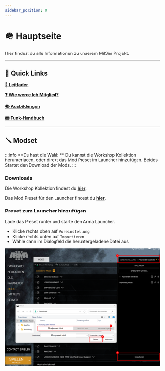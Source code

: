 ```yaml
---
sidebar_position: 0
---
```


# 🪖 Hauptseite

Hier findest du alle Informationen zu unserem MilSim Projekt.

---

## 📌 Quick Links

**[📒 Leitfaden](/milsim/leitfaden)**

**[❓ Wie werde Ich Mitglied?](/milsim/mitglied_werden)**

**[📚 Ausbildungen](/milsim/ausbildungen/Uebersicht)**

**[📟 Funk-Handbuch](/milsim/funk-handbuch)**



---


## 🪛 Modset

:::info
**Du hast die Wahl: **
Du kannst die Workshop Kollektion herunterladen, oder direkt das Mod Preset im Launcher hinzufügen.
Beides Startet den Download der Mods.
:::

### Downloads

Die Workshop Kollektion findest du **[hier](/)**.

Das Mod Preset für den Launcher findest du **[hier](/)**.

### Preset zum Launcher hinzufügen

Lade das Preset runter und starte den Arma Launcher.

- Klicke rechts oben auf `Voreinstellung`
- Klicke rechts unten auf `Importieren`
- Wähle dann im Dialogfeld die heruntergeladene Datei aus

![Example banner](./img/modpreset_import.png)
